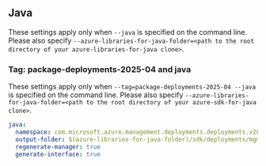 ## Java

These settings apply only when `--java` is specified on the command line.
Please also specify `--azure-libraries-for-java-folder=<path to the root directory of your azure-libraries-for-java clone>`.

### Tag: package-deployments-2025-04 and java

These settings apply only when `--tag=package-deployments-2025-04 --java` is specified on the command line.
Please also specify `--azure-libraries-for-java-folder=<path to the root directory of your azure-sdk-for-java clone>`.

``` yaml $(tag) == 'package-deployments-2025-04' && $(java)
java:
  namespace: com.microsoft.azure.management.deployments.deployments.v2025_04_01
  output-folder: $(azure-libraries-for-java-folder)/sdk/deployments/mgmt-v2025_04_01
  regenerate-manager: true
  generate-interface: true
```
